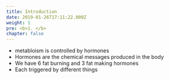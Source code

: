 ```yaml
---
title: Introduction
date: 2019-01-26T17:11:22.000Z
weight: 1
pre: <b>1. </b>
chapter: false
---
```


- metabloism is controlled by hormones
- Hormones are the chemical messages produced in the body
- We have 6 fat burning and 3 fat making hormones
- Each triggered by different things

